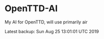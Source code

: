 # OpenTTD-AI
My AI for OpenTTD, will use primarily air

Latest backup: Sun Aug 25 13:01:01 UTC 2019
